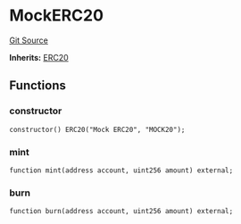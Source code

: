 # MockERC20
[Git Source](https://github.com/G7DAO/protocol/blob/f0f83a37294cdf00eb87c0478d9db8879b5b60dc/contracts/mock/tokens.sol)

**Inherits:**
[ERC20](/contracts/token/ERC20.sol/contract.ERC20.md)


## Functions
### constructor


```solidity
constructor() ERC20("Mock ERC20", "MOCK20");
```

### mint


```solidity
function mint(address account, uint256 amount) external;
```

### burn


```solidity
function burn(address account, uint256 amount) external;
```

